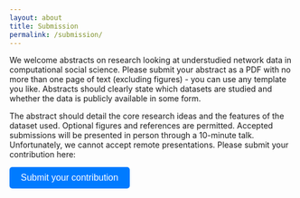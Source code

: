 ```yaml
---
layout: about
title: Submission
permalink: /submission/
---
```

We welcome abstracts on research looking at understudied network data in computational social science. 
Please submit your abstract as a PDF with no more than one page of text (excluding figures) - you can use any template you like. Abstracts should clearly state which datasets are studied and whether the data is publicly available in some form. 

The abstract should detail the core research ideas and the features of the dataset used. Optional figures and references are permitted. Accepted submissions will be presented in person through a 10-minute talk. Unfortunately, we cannot accept remote presentations. Please submit your contribution here:


<a href="https://forms.gle/TqoguyeQTApjTt9L6" target="_blank">
  <button style="padding: 10px 20px; font-size: 16px; background-color: #007bff; color: white; border: none; border-radius: 5px; cursor: pointer;">
    Submit your contribution
  </button>
</a>
